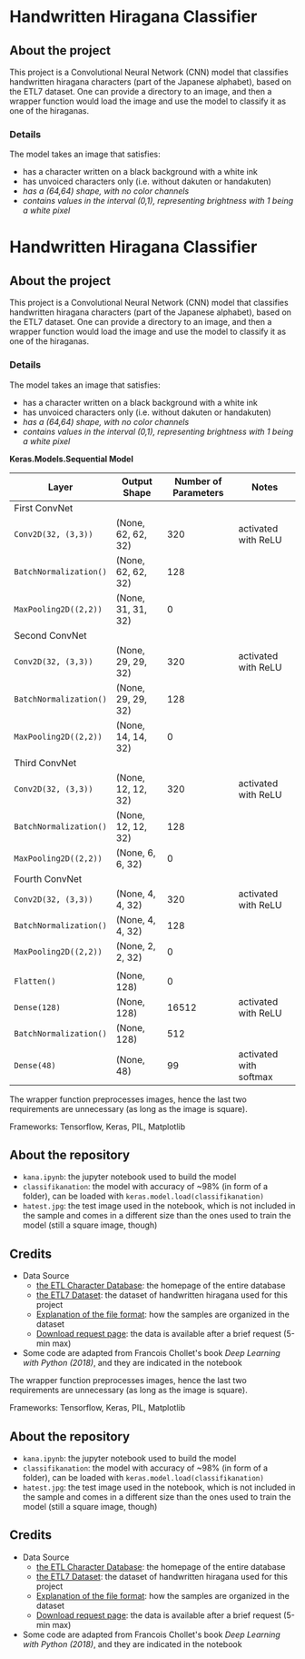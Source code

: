 # Handwritten Hiragana Classifier
## About the project

This project is a Convolutional Neural Network (CNN) model that classifies handwritten hiragana characters (part of the Japanese alphabet), based on the ETL7 dataset. One can provide a directory to an image, and then a wrapper function would load the image and use the model to classify it as one of the hiraganas.

### Details
The model takes an image that satisfies:
* has a character written on a black background with a white ink
* has unvoiced characters only (i.e. without dakuten or handakuten)
*  *has a (64,64) shape,  with no color channels*
* *contains values in the interval (0,1), representing brightness with 1 being a white pixel*

# Handwritten Hiragana Classifier
## About the project

This project is a Convolutional Neural Network (CNN) model that classifies handwritten hiragana characters (part of the Japanese alphabet), based on the ETL7 dataset. One can provide a directory to an image, and then a wrapper function would load the image and use the model to classify it as one of the hiraganas.

### Details
The model takes an image that satisfies:
* has a character written on a black background with a white ink
* has unvoiced characters only (i.e. without dakuten or handakuten)
*  *has a (64,64) shape,  with no color channels*
* *contains values in the interval (0,1), representing brightness with 1 being a white pixel*

**Keras.Models.Sequential Model**

| Layer   | Output Shape | Number of Parameters | Notes
| ----------- | ----------- | --- | ---|
|First ConvNet|
| `Conv2D(32, (3,3))`    | (None, 62, 62, 32)   | 320| activated with ReLU
| `BatchNormalization()`   | (None, 62, 62, 32)| 128 |
|`MaxPooling2D((2,2))`|(None, 31, 31, 32)|0|
|Second ConvNet|
| `Conv2D(32, (3,3))`     | (None, 29, 29, 32)   | 320| activated with ReLU
| `BatchNormalization()`   | (None, 29, 29, 32)| 128 |
|`MaxPooling2D((2,2))`|(None, 14, 14, 32)|0|
|Third ConvNet
| `Conv2D(32, (3,3))`     | (None, 12, 12, 32)   | 320| activated with ReLU
| `BatchNormalization()`   | (None, 12, 12, 32)| 128 |
|`MaxPooling2D((2,2))`|(None, 6, 6, 32)|0|
|Fourth ConvNet|
| `Conv2D(32, (3,3))`     | (None, 4, 4, 32)   | 320| activated with ReLU
| `BatchNormalization()`   | (None, 4, 4, 32)| 128 |
|`MaxPooling2D((2,2))`|(None, 2, 2, 32)|0|
||
|`Flatten()` | (None, 128) | 0
|`Dense(128)`| (None, 128) | 16512 | activated with ReLU
| `BatchNormalization()`   | (None, 128)| 512 |
|`Dense(48)`|(None, 48)|99| activated with softmax |

The wrapper function preprocesses images, hence the last two requirements are unnecessary (as long as the image is square).

Frameworks: Tensorflow, Keras, PIL, Matplotlib

## About the repository
* `kana.ipynb`: the jupyter notebook used to build the model
* `classifikanation`: the model with accuracy of ~98% (in form of a folder), can be loaded with `keras.model.load(classifikanation)`
* `hatest.jpg`: the test image used in the notebook, which is not included in the sample and comes in a different size than the ones used to train the model (still a square image, though)

## Credits
* Data Source
	* [the ETL Character Database](http://etlcdb.db.aist.go.jp/): the homepage of the entire database
	* [the ETL7 Dataset](http://etlcdb.db.aist.go.jp/specification-of-etl7): the dataset of handwritten hiragana used for this project
	* [Explanation of the file format](http://etlcdb.db.aist.go.jp/etlcdb/etln/form_m.htm): how the samples are organized in the dataset
	* [Download request page](http://etlcdb.db.aist.go.jp/download-request): the data is available after a brief request (5-min max)
* Some code are adapted from Francois Chollet's book *Deep Learning with Python (2018)*, and they are indicated in the notebook

The wrapper function preprocesses images, hence the last two requirements are unnecessary (as long as the image is square).

Frameworks: Tensorflow, Keras, PIL, Matplotlib

## About the repository
* `kana.ipynb`: the jupyter notebook used to build the model
* `classifikanation`: the model with accuracy of ~98% (in form of a folder), can be loaded with `keras.model.load(classifikanation)`
* `hatest.jpg`: the test image used in the notebook, which is not included in the sample and comes in a different size than the ones used to train the model (still a square image, though)

## Credits
* Data Source
	* [the ETL Character Database](http://etlcdb.db.aist.go.jp/): the homepage of the entire database
	* [the ETL7 Dataset](http://etlcdb.db.aist.go.jp/specification-of-etl7): the dataset of handwritten hiragana used for this project
	* [Explanation of the file format](http://etlcdb.db.aist.go.jp/etlcdb/etln/form_m.htm): how the samples are organized in the dataset
	* [Download request page](http://etlcdb.db.aist.go.jp/download-request): the data is available after a brief request (5-min max)
* Some code are adapted from Francois Chollet's book *Deep Learning with Python (2018)*, and they are indicated in the notebook
